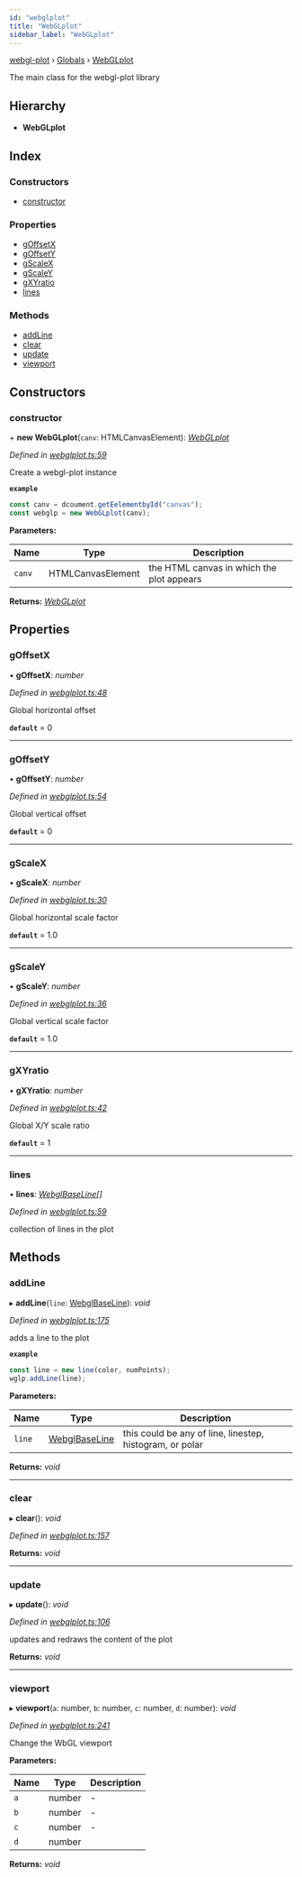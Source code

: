 ```yaml
---
id: "webglplot"
title: "WebGLplot"
sidebar_label: "WebGLplot"
---
```


[webgl-plot](../index.md) › [Globals](../globals.md) › [WebGLplot](webglplot.md)

The main class for the webgl-plot library

## Hierarchy

* **WebGLplot**

## Index

### Constructors

* [constructor](webglplot.md#constructor)

### Properties

* [gOffsetX](webglplot.md#goffsetx)
* [gOffsetY](webglplot.md#goffsety)
* [gScaleX](webglplot.md#gscalex)
* [gScaleY](webglplot.md#gscaley)
* [gXYratio](webglplot.md#gxyratio)
* [lines](webglplot.md#lines)

### Methods

* [addLine](webglplot.md#addline)
* [clear](webglplot.md#clear)
* [update](webglplot.md#update)
* [viewport](webglplot.md#viewport)

## Constructors

###  constructor

\+ **new WebGLplot**(`canv`: HTMLCanvasElement): *[WebGLplot](webglplot.md)*

*Defined in [webglplot.ts:59](https://github.com/danchitnis/webgl-plot/blob/b167e6d/src/webglplot.ts#L59)*

Create a webgl-plot instance

**`example`** 
```typescript
const canv = dcoument.getEelementbyId("canvas");
const webglp = new WebGLplot(canv);
```

**Parameters:**

Name | Type | Description |
------ | ------ | ------ |
`canv` | HTMLCanvasElement | the HTML canvas in which the plot appears  |

**Returns:** *[WebGLplot](webglplot.md)*

## Properties

###  gOffsetX

• **gOffsetX**: *number*

*Defined in [webglplot.ts:48](https://github.com/danchitnis/webgl-plot/blob/b167e6d/src/webglplot.ts#L48)*

Global horizontal offset

**`default`** = 0

___

###  gOffsetY

• **gOffsetY**: *number*

*Defined in [webglplot.ts:54](https://github.com/danchitnis/webgl-plot/blob/b167e6d/src/webglplot.ts#L54)*

Global vertical offset

**`default`** = 0

___

###  gScaleX

• **gScaleX**: *number*

*Defined in [webglplot.ts:30](https://github.com/danchitnis/webgl-plot/blob/b167e6d/src/webglplot.ts#L30)*

Global horizontal scale factor

**`default`** = 1.0

___

###  gScaleY

• **gScaleY**: *number*

*Defined in [webglplot.ts:36](https://github.com/danchitnis/webgl-plot/blob/b167e6d/src/webglplot.ts#L36)*

Global vertical scale factor

**`default`** = 1.0

___

###  gXYratio

• **gXYratio**: *number*

*Defined in [webglplot.ts:42](https://github.com/danchitnis/webgl-plot/blob/b167e6d/src/webglplot.ts#L42)*

Global X/Y scale ratio

**`default`** = 1

___

###  lines

• **lines**: *[WebglBaseLine](webglbaseline.md)[]*

*Defined in [webglplot.ts:59](https://github.com/danchitnis/webgl-plot/blob/b167e6d/src/webglplot.ts#L59)*

collection of lines in the plot

## Methods

###  addLine

▸ **addLine**(`line`: [WebglBaseLine](webglbaseline.md)): *void*

*Defined in [webglplot.ts:175](https://github.com/danchitnis/webgl-plot/blob/b167e6d/src/webglplot.ts#L175)*

adds a line to the plot

**`example`** 
```typescript
const line = new line(color, numPoints);
wglp.addLine(line);
```

**Parameters:**

Name | Type | Description |
------ | ------ | ------ |
`line` | [WebglBaseLine](webglbaseline.md) | this could be any of line, linestep, histogram, or polar  |

**Returns:** *void*

___

###  clear

▸ **clear**(): *void*

*Defined in [webglplot.ts:157](https://github.com/danchitnis/webgl-plot/blob/b167e6d/src/webglplot.ts#L157)*

**Returns:** *void*

___

###  update

▸ **update**(): *void*

*Defined in [webglplot.ts:106](https://github.com/danchitnis/webgl-plot/blob/b167e6d/src/webglplot.ts#L106)*

updates and redraws the content of the plot

**Returns:** *void*

___

###  viewport

▸ **viewport**(`a`: number, `b`: number, `c`: number, `d`: number): *void*

*Defined in [webglplot.ts:241](https://github.com/danchitnis/webgl-plot/blob/b167e6d/src/webglplot.ts#L241)*

Change the WbGL viewport

**Parameters:**

Name | Type | Description |
------ | ------ | ------ |
`a` | number | - |
`b` | number | - |
`c` | number | - |
`d` | number |   |

**Returns:** *void*
